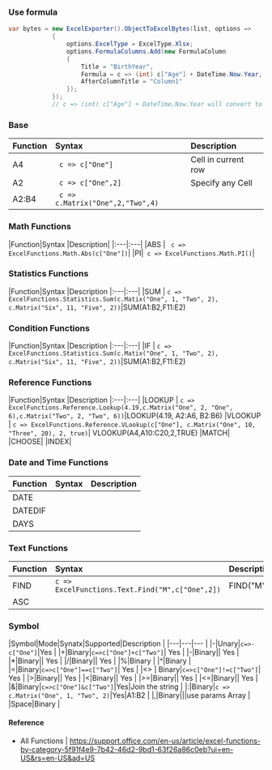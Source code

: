 ### Use formula

``` csharp
var bytes = new ExcelExporter().ObjectToExcelBytes(list, options =>
            {
                options.ExcelType = ExcelType.Xlsx;
                options.FormulaColumns.Add(new FormulaColumn
                {
                    Title = "BirthYear",
                    Formula = c => (int) c["Age"] + DateTime.Now.Year,
                    AfterColumnTitle = "Column1"
                });
            });
            // c => (int) c["Age"] + DateTime.Now.Year will convert to like =A3+YEAR(NOW())
```

### Base

|Function|Syntax |Description|
|---|:---|:----|
|A4 | ```  c => c["One"] ```| Cell in current row|
|A2 | ```  c => c["One",2] ```| Specify any Cell|
|A2:B4 | ```  c => c.Matrix("One",2,"Two",4) ```|


### Math Functions

|Function|Syntax |Description|
|:---|:---|
|ABS | ```  c => ExcelFunctions.Math.Abs(c["One"]) ```|
|PI|```  c => ExcelFunctions.Math.PI() ```|

### Statistics Functions

|Function|Syntax |Description
|:---|:---|
|SUM | ``` c => ExcelFunctions.Statistics.Sum(c.Matix("One", 1, "Two", 2), c.Matrix("Six", 11, "Five", 2)) ```|SUM(A1:B2,F11:E2)

### Condition Functions
|Function|Syntax |Description
|:---|:---|
|IF | ``` c => ExcelFunctions.Statistics.Sum(c.Matix("One", 1, "Two", 2), c.Matrix("Six", 11, "Five", 2)) ```|SUM(A1:B2,F11:E2)

### Reference Functions
|Function|Syntax |Description
|:---|:---|
|LOOKUP | ``` c => ExcelFunctions.Reference.Lookup(4.19,c.Matrix("One", 2, "One", 6),c.Matrix("Two", 2, "Two", 6)) ```|LOOKUP(4.19, A2:A6, B2:B6)
|VLOOKUP | ```c => ExcelFunctions.Reference.VLookup(c["One"], c.Matrix("One", 10, "Three", 20), 2, true)```| VLOOKUP(A4,A10:C20,2,TRUE)
|MATCH|
|CHOOSE|
|INDEX|

### Date and Time Functions
|Function|Syntax |Description  |
|:---|:---|:-----|
|DATE |                        |
|DATEDIF |                     |
|DAYS||

### Text Functions
|Function|Syntax |Description                                        |
|---|:---|:------|
|FIND | ```c => ExcelFunctions.Text.Find("M",c["One",2]) ```|FIND("M",A2)     |
|ASC |                                                                         |

### Symbol

|Symbol|Mode|Synatx|Supported|Description                    |
|---|---|---                                                 |
|-|Unary|```c=>-c["One"]```|Yes                              |
|+|Binary|```c=>c["One"]+c["Two"]```| Yes                   |
|-|Binary|| Yes                                              |
|\*|Binary|| Yes                                             |
|/|Binary|| Yes                                              |
|%|Binary                                                    |
|\^|Binary                                                   |
|=|Binary|```c=>c["One"]==c["Two"]```| Yes                  |
|\<\> | Binary|```c=>c["One"]!=c["Two"]```| Yes             |
|\>|Binary|| Yes                                             |
|\<|Binary|| Yes                                             |
|\>=|Binary|| Yes                                            |
|\<=|Binary|| Yes                                            |
|&|Binary|```c=>c["One"]&c["Two"]```|Yes|Join the string    |
|:|Binary|```c => c.Matrix("One", 1, "Two", 2)```|Yes|A1:B2 |
|,|Binary|||use params Array                                 |
|Space|Binary                                                |

#### Reference

- All Functions | https://support.office.com/en-us/article/excel-functions-by-category-5f91f4e9-7b42-46d2-9bd1-63f26a86c0eb?ui=en-US&rs=en-US&ad=US